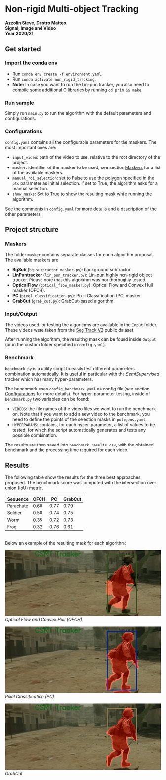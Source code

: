 # Non-rigid Multi-object Tracking
**Azzolin Steve, Destro Matteo** \
**Signal, Image and Video** \
**Year 2020/21**


## Get started

### Import the conda env
- Run `conda env create -f environment.yaml`.
- Run `conda activate non_rigid_tracking`.
- **Note:** In case you want to run the Lin-pun tracker, you also need to compile some additional C libraries by running `cd prim && make`.

### Run sample
Simply run `main.py` to run the algorithm with the default parameters and configurations.

### Configurations
`config.yaml` contains all the configurable parameters for the maskers. The most important ones are:
- `input_video`: path of the video to use, relative to the root directory of the project.
- `masker`: identifier of the masker to be used, see section [Maskers](#maskers) for a list of the available maskers.
- `manual_roi_selection`: set to False to use the polygon specified in the `pts` parameter as initial selection. If set to True, the algorithm asks for a manual selection. 
- `show_masks`: Set to True to show the resulting mask while running the algorithm.

See the comments in `config.yaml` for more details and a description of the other parameters.




## Project structure

### Maskers
The folder `masker` contains separate classes for each algorithm proposal. The available maskers are:
- **BgSub** (`bg_subtractor_masker.py`): background subtractor.
- **LinPuntracker** (`lin_pun_tracker.py`): Lin-pun highly non-rigid object tracker. Please note that this algorithm was not thoroughly tested.
- **OpticalFlow** (`optical_flow_masker.py`): Optical Flow and Convex Hull masker (OFCH).
- **PC** (`pixel_classification.py`): Pixel Classification (PC) masker.
- **GrabCut** (`grab_cut.py`): GrabCut-based algorithm.

### Input/Output
The videos used for testing the algorithms are available in the `Input` folder. These videos were taken from the [Seg Track V2](https://web.engr.oregonstate.edu/~lif/SegTrack2/dataset.html) public dataset.

After running the algorithm, the resulting mask can be found inside `Output` (or in the custom folder specified in `config.yaml`).

### Benchmark
`benchmark.py` is a utility script to easily test different parameters combination automatically. It is useful in particular with the *SemiSupervised* tracker which has many hyper-parameters.

The benchmark uses `config_benchmark.yaml` as config file (see section [Configurations](#configurations) for more details). For hyper-parameter testing, inside of `benchmark.py` two variables can be found:
- `VIDEOS`: the file names of the video files we want to run the benchmark on. Note that if you want to add a new video to the benchmark, you need to define the points of the selection masks in `polygons.yaml`.
- `HYPERPARAMS`: contains, for each hyper-parameter, a list of values to be tested, for which the script automatically generates and tests any possible combination.


The results are then saved into `benchmark_results.csv`, with the obtained benchmark and the processing time required for each video.

## Results
The following table show the results for the three best approaches proposed. The benchmark score was computed with the intersection over union (IoU) metric.

| Sequence  | OFCH | PC   | GrabCut |
| --------- | ---- | ---- | ------- |
| Parachute | 0.60 | 0.77 |  0.79   |
| Soldier   | 0.58 | 0.74 |  0.75   |
| Worm      | 0.35 | 0.72 |  0.73   |
| Frog      | 0.32 | 0.76 |  0.61   |


\
Below an example of the resulting mask for each algorithm:

![Optical Flow and Convex Hull mask example](img/OFCH_soldier.gif) \
*Optical Flow and Convex Hull (OFCH)* 
 

![Pixel Classification mask example](img/PC_soldier.gif) \
*Pixel Classification (PC)*

![GrabCut mask example](img/GrabCut_soldier.gif)
*GrabCut*
